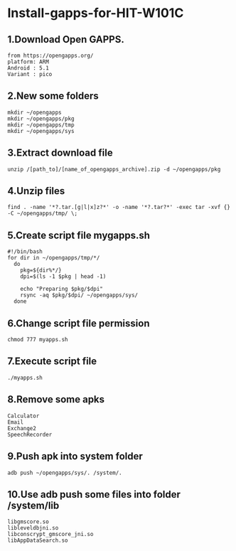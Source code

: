 # Install-gapps-for-HIT-W101C


## 1.Download Open GAPPS.
    from https://opengapps.org/   
    platform: ARM   
    Android : 5.1   
    Variant : pico  
  
## 2.New some folders
    mkdir ~/opengapps   
    mkdir ~/opengapps/pkg   
    mkdir ~/opengapps/tmp   
    mkdir ~/opengapps/sys   
  
## 3.Extract download file
    unzip /[path_to]/[name_of_opengapps_archive].zip -d ~/opengapps/pkg   
## 4.Unzip files
    find . -name '*?.tar.[g|l|x]z?*' -o -name '*?.tar?*' -exec tar -xvf {} -C ~/opengapps/tmp/ \;   
## 5.Create script file mygapps.sh   
    #!/bin/bash   
    for dir in ~/opengapps/tmp/*/   
      do   
        pkg=${dir%*/}   
        dpi=$(ls -1 $pkg | head -1)      

        echo "Preparing $pkg/$dpi"   
        rsync -aq $pkg/$dpi/ ~/opengapps/sys/   
      done   
## 6.Change script file permission
    chmod 777 myapps.sh
## 7.Execute script file
    ./myapps.sh
## 8.Remove some apks
    Calculator   
    Email   
    Exchange2   
    SpeechRecorder   
## 9.Push apk into system folder
    adb push ~/opengapps/sys/. /system/.
## 10.Use adb push some files into folder /system/lib  
    libgmscore.so
    libleveldbjni.so
    libconscrypt_gmscore_jni.so
    libAppDataSearch.so
  
  

